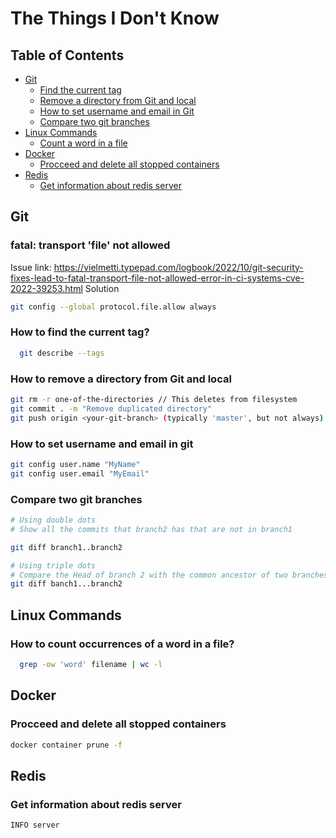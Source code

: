 # The Things I Don't Know

## Table of Contents 
- [Git](#git)
  - [Find the current tag](#how-to-find-the-current-tag)
  - [Remove a directory from Git and local](#how-to-remove-a-directory-from-git-and-local) 
  - [How to set username and email in Git](#how-to-set-username-and-email-in-git)
  - [Compare two git branches](#compare-two-git-branches)
- [Linux Commands](#linux-commands)
  - [Count a word in a file](#how-to-count-occurrences-of-a-word-in-all-the-files-of-a-directory)
- [Docker](#docker)
	- [Procceed and delete all stopped containers](#procceed-and-delete-all-stopped-containers)
- [Redis](#redis)
	- [Get information about redis server](#get-information-about-redis-server)

## Git
### fatal: transport 'file' not allowed
Issue link: https://vielmetti.typepad.com/logbook/2022/10/git-security-fixes-lead-to-fatal-transport-file-not-allowed-error-in-ci-systems-cve-2022-39253.html
Solution
```sh
git config --global protocol.file.allow always 
```

### How to find the current tag?
```sh
  git describe --tags
```

### How to remove a directory from Git and local 
```sh
git rm -r one-of-the-directories // This deletes from filesystem
git commit . -m "Remove duplicated directory"
git push origin <your-git-branch> (typically 'master', but not always)
```
### How to set username and email in git 
```sh
git config user.name "MyName"
git config user.email "MyEmail" 
```
### Compare two git branches
```sh
# Using double dots
# Show all the commits that branch2 has that are not in branch1

git diff branch1..branch2

# Using triple dots
# Compare the Head of branch 2 with the common ancestor of two branches 
git diff banch1...branch2

```


## Linux Commands
### How to count occurrences of a word in a file?
```sh
  grep -ow 'word' filename | wc -l
```

## Docker
### Procceed and delete all stopped containers
```sh
docker container prune -f 
```

## Redis 
### Get information about redis server
```sh 
INFO server 
```
